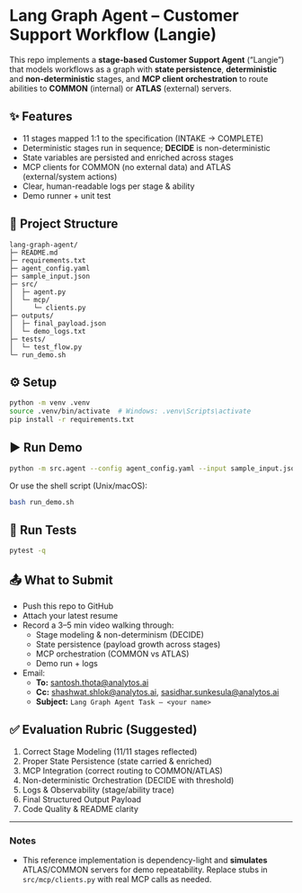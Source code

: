 # Lang Graph Agent – Customer Support Workflow (Langie)

This repo implements a **stage-based Customer Support Agent** (“Langie”) that models workflows as a graph with **state persistence**, **deterministic** and **non-deterministic** stages, and **MCP client orchestration** to route abilities to **COMMON** (internal) or **ATLAS** (external) servers.

## ✨ Features
- 11 stages mapped 1:1 to the specification (INTAKE → COMPLETE)
- Deterministic stages run in sequence; **DECIDE** is non-deterministic
- State variables are persisted and enriched across stages
- MCP clients for COMMON (no external data) and ATLAS (external/system actions)
- Clear, human-readable logs per stage & ability
- Demo runner + unit test

## 🧱 Project Structure
```
lang-graph-agent/
├─ README.md
├─ requirements.txt
├─ agent_config.yaml
├─ sample_input.json
├─ src/
│  ├─ agent.py
│  └─ mcp/
│     └─ clients.py
├─ outputs/
│  ├─ final_payload.json
│  └─ demo_logs.txt
├─ tests/
│  └─ test_flow.py
└─ run_demo.sh
```

## ⚙️ Setup
```bash
python -m venv .venv
source .venv/bin/activate  # Windows: .venv\Scripts\activate
pip install -r requirements.txt
```

## ▶️ Run Demo
```bash
python -m src.agent --config agent_config.yaml --input sample_input.json --out outputs/final_payload.json --log outputs/demo_logs.txt
```
Or use the shell script (Unix/macOS):
```bash
bash run_demo.sh
```

## 🧪 Run Tests
```bash
pytest -q
```

## 📤 What to Submit
- Push this repo to GitHub
- Attach your latest resume
- Record a 3–5 min video walking through:
  - Stage modeling & non-determinism (DECIDE)
  - State persistence (payload growth across stages)
  - MCP orchestration (COMMON vs ATLAS)
  - Demo run + logs
- Email:
  - **To:** santosh.thota@analytos.ai
  - **Cc:** shashwat.shlok@analytos.ai, sasidhar.sunkesula@analytos.ai
  - **Subject:** `Lang Graph Agent Task – <your name>`

## ✅ Evaluation Rubric (Suggested)
1. Correct Stage Modeling (11/11 stages reflected)
2. Proper State Persistence (state carried & enriched)
3. MCP Integration (correct routing to COMMON/ATLAS)
4. Non-deterministic Orchestration (DECIDE with threshold)
5. Logs & Observability (stage/ability trace)
6. Final Structured Output Payload
7. Code Quality & README clarity

---

### Notes
- This reference implementation is dependency-light and **simulates** ATLAS/COMMON servers for demo repeatability. Replace stubs in `src/mcp/clients.py` with real MCP calls as needed.
